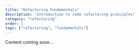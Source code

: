 ```yaml
---
title: "Refactoring Fundamentals"
description: "Introduction to code refactoring principles"
category: "refactoring"
order: 1
tags: ["refactoring", "fundamentals"]
---
```


Content coming soon...
